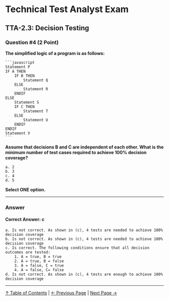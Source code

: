 # Technical Test Analyst Exam

## TTA-2.3: Decision Testing

### Question #4 (2 Point)

**The simplified logic of a program is as follows:**

    ```javascript
    Statement P
    IF A THEN
        IF B THEN
            Statement Q
        ELSE
            Statement R
        ENDIF
    ELSE
        Statement S
        IF C THEN
            Statement T
        ELSE
            Statement U
        ENDIF
    ENDIF
    Statement V
    ```

**Assume that decisions B and C are independent of each other. What is the minimum number of test cases required to achieve 100% decision coverage?**

    a. 2
    b. 3
    c. 4
    d. 5

**Select ONE option.**

---

### Answer

#### Correct Answer: c

    a. Is not correct. As shown in (c), 4 tests are needed to achieve 100% decision coverage
    b. Is not correct. As shown in (c), 4 tests are needed to achieve 100% decision coverage
    c. Is correct. The following conditions ensure that all decision outcomes are tested:
        1. A = true, B = true
        2. A = true, B = false
        3. A = false, C = true
        4. A = false, C= false
    d. Is not correct. As shown in (c), 4 tests are enough to achieve 100% decision coverage

---

[↑ Table of Contents](../../README.md#table-of-contents) | [← Previous Page](question-3.md) | [Next Page →](question-5.md)
